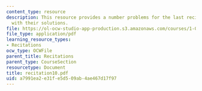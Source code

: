 ```yaml
---
content_type: resource
description: This resource provides a number problems for the last recitation, along
  with their solutions.
file: https://ol-ocw-studio-app-production.s3.amazonaws.com/courses/1-060-engineering-mechanics-ii-spring-2006/a7991ea2e31fe5d509ab4ae467d17f97_recitation10.pdf
file_type: application/pdf
learning_resource_types:
- Recitations
ocw_type: OCWFile
parent_title: Recitations
parent_type: CourseSection
resourcetype: Document
title: recitation10.pdf
uid: a7991ea2-e31f-e5d5-09ab-4ae467d17f97
---
```

